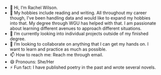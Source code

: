 - 👋 Hi, I’m Rachel Wilson.
- 👀 My hobbies include reading and writing. All throughout my career though, I've been handling data and would like to expand my hobbies into that. My degree through WGU has helped with that. I am passionate about learning different avenues to approach different situations.
- 🌱 I’m currently looking into individual projects outside of my finished degree.
- 💞️ I’m looking to collaborate on anything that I can get my hands on. I want to learn and practice as much as possible.
- 📫 How to reach me: Reach me through email.
- 😄 Pronouns: She/Her
- ⚡ Fun fact: I have published poetry in the past and wrote several novels.

<!---
rawilwgu/rawilwgu is a ✨ special ✨ repository because its `README.md` (this file) appears on your GitHub profile.
You can click the Preview link to take a look at your changes.
--->
